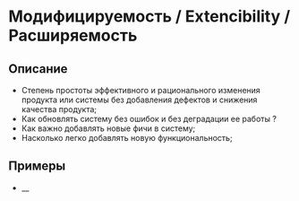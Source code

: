 
# Модифицируемость / Extencibility / Расширяемость
## Описание
- Степень простоты эффективного и рационального изменения продукта или системы без добавления дефектов и снижения качества продукта;
- Как обновлять систему без ошибок и без деградации ее работы ?
- Как важно добавлять новые фичи в систему;
- Насколько легко добавлять новую функциональность;

## Примеры
- __